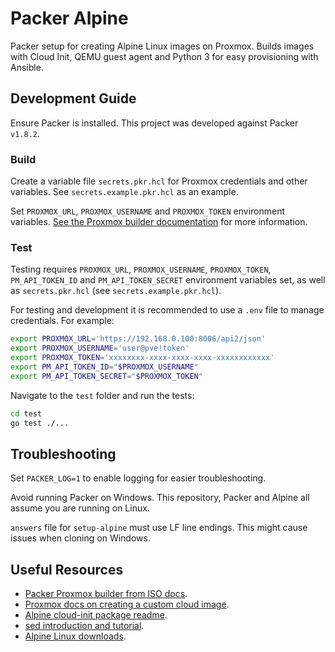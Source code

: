 # Packer Alpine

Packer setup for creating Alpine Linux images on Proxmox.
Builds images with Cloud Init, QEMU guest agent and Python 3 for easy provisioning with Ansible.

## Development Guide

Ensure Packer is installed.
This project was developed against Packer `v1.8.2`.

### Build

Create a variable file `secrets.pkr.hcl` for Proxmox credentials and other variables.
See `secrets.example.pkr.hcl` as an example.

Set `PROXMOX_URL`, `PROXMOX_USERNAME` and `PROXMOX_TOKEN` environment variables.
[See the Proxmox builder documentation](https://www.packer.io/plugins/builders/proxmox/iso) for more information.

### Test

Testing requires `PROXMOX_URL`, `PROXMOX_USERNAME`, `PROXMOX_TOKEN`, `PM_API_TOKEN_ID` and `PM_API_TOKEN_SECRET` environment variables set, as well as `secrets.pkr.hcl` (see `secrets.example.pkr.hcl`).

For testing and development it is recommended to use a `.env` file to manage credentials.
For example:

```sh
export PROXMOX_URL='https://192.168.0.100:8006/api2/json'
export PROXMOX_USERNAME='user@pve!token'
export PROXMOX_TOKEN='xxxxxxxx-xxxx-xxxx-xxxx-xxxxxxxxxxxx'
export PM_API_TOKEN_ID="$PROXMOX_USERNAME"
export PM_API_TOKEN_SECRET="$PROXMOX_TOKEN"
```

Navigate to the `test` folder and run the tests:

```sh
cd test
go test ./...
```

## Troubleshooting

Set `PACKER_LOG=1` to enable logging for easier troubleshooting.

Avoid running Packer on Windows.
This repository, Packer and Alpine all assume you are running on Linux.

`answers` file for `setup-alpine` must use LF line endings.
This might cause issues when cloning on Windows.

## Useful Resources

* [Packer Proxmox builder from ISO docs](https://www.packer.io/docs/builders/proxmox/iso).
* [Proxmox docs on creating a custom cloud image](https://pve.proxmox.com/wiki/Cloud-Init_FAQ#Creating_a_custom_cloud_image).
* [Alpine cloud-init package readme](https://git.alpinelinux.org/aports/tree/community/cloud-init/README.Alpine).
* [sed introduction and tutorial](https://www.grymoire.com/Unix/Sed.html).
* [Alpine Linux downloads](https://www.alpinelinux.org/downloads/).
